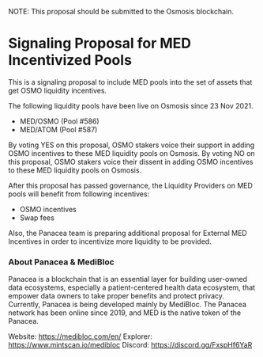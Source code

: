 NOTE: This proposal should be submitted to the Osmosis blockchain.


# Signaling Proposal for MED Incentivized Pools

This is a signaling proposal to include MED pools into the set of assets that get OSMO liquidity incentives.

The following liquidity pools have been live on Osmosis since 23 Nov 2021.
- MED/OSMO (Pool #586)
- MED/ATOM (Pool #587)

By voting YES on this proposal, OSMO stakers voice their support in adding OSMO incentives to these MED liquidity pools on Osmosis.
By voting NO on this proposal, OSMO stakers voice their dissent in adding OSMO incentives to these MED liquidity pools on Osmosis.

After this proposal has passed governance, the Liquidity Providers on MED pools will benefit from following incentives:
- OSMO incentives
- Swap fees

Also, the Panacea team is preparing additional proposal for External MED Incentives in order to incentivize more liquidity to be provided.


### About Panacea & MediBloc

Panacea is a blockchain that is an essential layer for building user-owned data ecosystems, especially a patient-centered health data ecosystem, that empower data owners to take proper benefits and protect privacy. Currently, Panacea is being developed mainly by MediBloc.
The Panacea network has been online since 2019, and MED is the native token of the Panacea.

Website: https://medibloc.com/en/
Explorer: https://www.mintscan.io/medibloc
Discord: https://discord.gg/FxspHf6YaR
